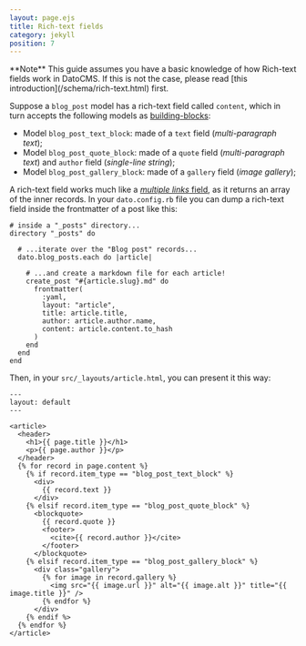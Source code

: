 ```yaml
---
layout: page.ejs
title: Rich-text fields
category: jekyll
position: 7
---
```


<div class="note">
**Note** This guide assumes you have a basic knowledge of how Rich-text fields work in DatoCMS. If this is not the case, please read [this introduction](/schema/rich-text.html) first.
</div>

Suppose a `blog_post` model has a rich-text field called `content`, which in turn accepts the following models as [building-blocks](/schema/rich-text.html):

* Model `blog_post_text_block`: made of a `text` field (*multi-paragraph text*);
* Model `blog_post_quote_block`: made of a `quote` field (*multi-paragraph text*) and `author` field (*single-line string*);
* Model `blog_post_gallery_block`: made of a `gallery` field (*image gallery*);

A rich-text field works much like a [*multiple links* field](/jekyll/links.html), as it returns an array of the inner records. In your `dato.config.rb` file you can dump a rich-text field inside the frontmatter of a post like this:

```
# inside a "_posts" directory...
directory "_posts" do

  # ...iterate over the "Blog post" records...
  dato.blog_posts.each do |article|

    # ...and create a markdown file for each article!
    create_post "#{article.slug}.md" do
      frontmatter(
        :yaml,
        layout: "article",
        title: article.title,
        author: article.author.name,
        content: article.content.to_hash
      )
    end
  end
end
```

Then, in your `src/_layouts/article.html`, you can present it this way:

```django
---
layout: default
---

<article>
  <header>
    <h1>{{ page.title }}</h1>
    <p>{{ page.author }}</p>
  </header>
  {% for record in page.content %}
    {% if record.item_type == "blog_post_text_block" %}
      <div>
        {{ record.text }}
      </div>
    {% elsif record.item_type == "blog_post_quote_block" %}
      <blockquote>
        {{ record.quote }}
        <footer>
          <cite>{{ record.author }}</cite>
        </footer>
      </blockquote>
    {% elsif record.item_type == "blog_post_gallery_block" %}
      <div class="gallery">
        {% for image in record.gallery %}
          <img src="{{ image.url }}" alt="{{ image.alt }}" title="{{ image.title }}" />
        {% endfor %}
      </div>
    {% endif %>
  {% endfor %}
</article>
```
